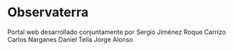 Observaterra
================

Portal web desarrollado conjuntamente por
Sergio Jiménez Roque Carrizo 
Carlos Narganes
Daniel Tella
Jorge Alonso

